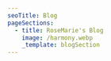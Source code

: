 ```yaml
---
seoTitle: Blog
pageSections:
  - title: RoseMarie's Blog
    image: /harmony.webp
    _template: blogSection
---
```


